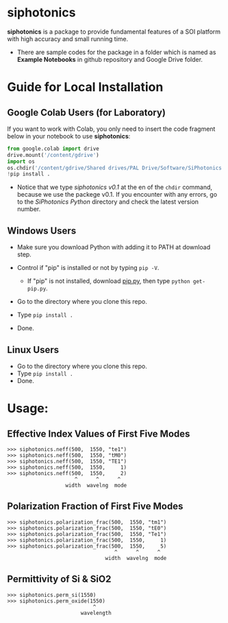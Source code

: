 # siphotonics

**siphotonics** is a package to provide fundamental features of a SOI platform with high accuracy and small running time.

* There are sample codes for the package in a folder which is named as **Example Notebooks** in github repository and Google Drive folder.

# Guide for Local Installation

Google Colab Users (for Laboratory)
-----------------------------------
If you want to work with Colab, you only need to insert the code fragment below in your notebook to use **siphotonics**:

```python
from google.colab import drive
drive.mount('/content/gdrive')
import os
os.chdir('/content/gdrive/Shared drives/PAL Drive/Software/SiPhotonics Python/siphotonics v0.1')
!pip install .
```
* Notice that we type *siphotonics v0.1* at the en of the ``chdir`` command, because we use the packege v0.1. If you encounter with any errors, go to the *SiPhotonics Python* directory and check the latest version number.

Windows Users
-------------

* Make sure you download Python with adding it to PATH at download step.
* Control if "pip" is installed or not by typing ``pip -V``.

    * If "pip" is not installed, download [pip.py](https://pypi.org/project/pip/), then type ``python get-pip.py``.
    
* Go to the directory where you clone this repo.
* Type ``pip install .``
* Done.

Linux Users
-----------
* Go to the directory where you clone this repo.
* Type ``pip install .``
* Done.

# Usage:


Effective Index Values of First Five Modes
----------------------------------------------
    >>> siphotonics.neff(500,  1550, "te1")
    >>> siphotonics.neff(500,  1550, "tM0")
    >>> siphotonics.neff(500,  1550, "TE1")
    >>> siphotonics.neff(500,  1550,     1)
    >>> siphotonics.neff(500,  1550,     2)
                          ^      ^      ^
                       width  wavelng  mode

Polarization Fraction of First Five Modes
---------------------------------------------
    >>> siphotonics.polarization_frac(500,  1550, "tm1")
    >>> siphotonics.polarization_frac(500,  1550, "tE0")
    >>> siphotonics.polarization_frac(500,  1550, "Te1")
    >>> siphotonics.polarization_frac(500,  1550,     1)
    >>> siphotonics.polarization_frac(500,  1550,     5)
                                       ^      ^      ^
                                    width  wavelng  mode

Permittivity of Si & SiO2
-----------------------------
    >>> siphotonics.perm_si(1550)
    >>> siphotonics.perm_oxide(1550)
                                ^
                            wavelength
